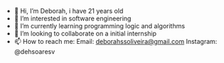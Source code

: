 - 👋 Hi, I’m Deborah, i have 21 years old
- 👀 I’m interested in software engineering
- 🌱 I’m currently learning programming logic and algorithms
- 💞️ I’m looking to collaborate on a initial internship
- 📫 How to reach me: Email: deborahssoliveira@gmail.com 
Instagram: @dehsoaresv

<!---
dehsoaresv/dehsoaresv is a ✨ special ✨ repository because its `README.md` (this file) appears on your GitHub profile.
You can click the Preview link to take a look at your changes.
--->
